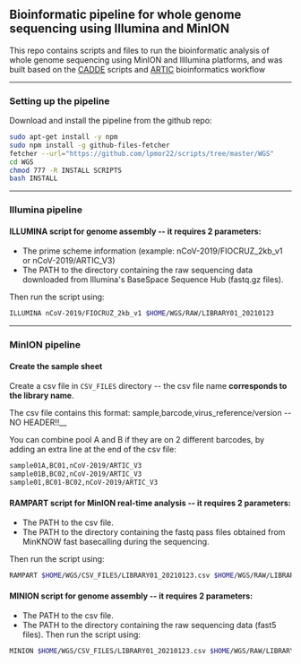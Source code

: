## Bioinformatic pipeline for whole genome sequencing using Illumina and MinION

This repo contains scripts and files to run the bioinformatic analysis of whole genome sequencing using MinION and Illlumina platforms, and was built based on the [CADDE](https://www.caddecentre.org/) scripts and [ARTIC](https://artic.network/) bioinformatics workflow

---

### Setting up the pipeline

Download and install the pipeline from the github repo:
```sh
sudo apt-get install -y npm
sudo npm install -g github-files-fetcher
fetcher --url="https://github.com/lpmor22/scripts/tree/master/WGS"
cd WGS
chmod 777 -R INSTALL SCRIPTS
bash INSTALL
```
---

### Illumina pipeline

#### ILLUMINA script for genome assembly -- it requires 2 parameters:

- The prime scheme information (example: nCoV-2019/FIOCRUZ_2kb_v1 or nCoV-2019/ARTIC_V3)
- The PATH to the directory containing the raw sequencing data downloaded from Illumina's BaseSpace Sequence Hub (fastq.gz files).

Then run the script using:
```sh
ILLUMINA nCoV-2019/FIOCRUZ_2kb_v1 $HOME/WGS/RAW/LIBRARY01_20210123 
```

---

### MinION pipeline

#### Create the sample sheet

Create a csv file in ``CSV_FILES`` directory -- the csv file name **corresponds to the library name**.
	
The csv file contains this format: sample,barcode,virus_reference/version -- NO HEADER!!__
	
You can combine pool A and B if they are on 2 different barcodes, by adding an extra line at the end of the csv file:
```sh
sample01A,BC01,nCoV-2019/ARTIC_V3
sample01B,BC02,nCoV-2019/ARTIC_V3
sample01,BC01-BC02,nCoV-2019/ARTIC_V3
```
	
#### RAMPART script for MinION real-time analysis -- it requires 2 parameters:

- The PATH to the csv file.
- The PATH to the directory containing the fastq pass files obtained from MinKNOW fast basecalling during the sequencing.

Then run the script using:

```sh
RAMPART $HOME/WGS/CSV_FILES/LIBRARY01_20210123.csv $HOME/WGS/RAW/LIBRARY01_20210123/../fastq_pass
```

#### MINION script for genome assembly -- it requires 2 parameters:

- The PATH to the csv file.
- The PATH to the directory containing the raw sequencing data (fast5 files).
Then run the script using:
```sh
MINION $HOME/WGS/CSV_FILES/LIBRARY01_20210123.csv $HOME/WGS/RAW/LIBRARY01_20210123 
```